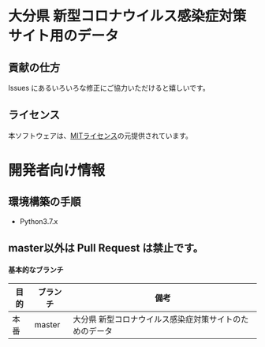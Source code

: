 # 大分県 新型コロナウイルス感染症対策サイト用のデータ

## 貢献の仕方

Issues にあるいろいろな修正にご協力いただけると嬉しいです。

## ライセンス

本ソフトウェアは、[MITライセンス](./LICENSE.txt)の元提供されています。

# 開発者向け情報

## 環境構築の手順

- Python3.7.x


## master以外は Pull Request は禁止です。

#### 基本的なブランチ
| 目的 | ブランチ |  備考 |
| ---- | -------- | ---- |
| 本番 | master | 大分県 新型コロナウイルス感染症対策サイトのためのデータ |